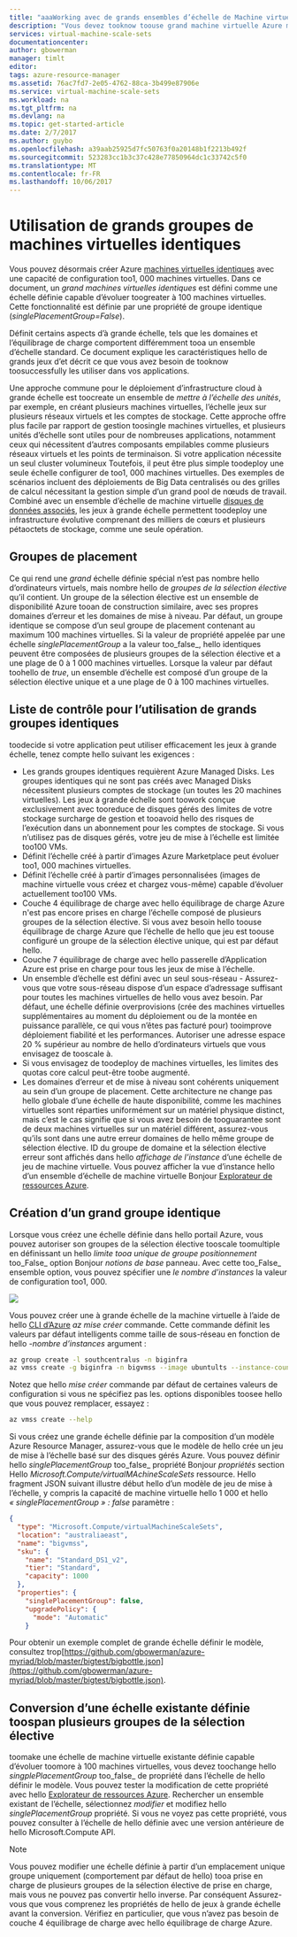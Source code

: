 ```yaml
---
title: "aaaWorking avec de grands ensembles d’échelle de Machine virtuelle Azure | Documents Microsoft"
description: "Vous devez tooknow toouse grand machine virtuelle Azure mise à l’échelle de jeux"
services: virtual-machine-scale-sets
documentationcenter: 
author: gbowerman
manager: timlt
editor: 
tags: azure-resource-manager
ms.assetid: 76ac7fd7-2e05-4762-88ca-3b499e87906e
ms.service: virtual-machine-scale-sets
ms.workload: na
ms.tgt_pltfrm: na
ms.devlang: na
ms.topic: get-started-article
ms.date: 2/7/2017
ms.author: guybo
ms.openlocfilehash: a39aab25925d7fc50763f0a20148b1f2213b492f
ms.sourcegitcommit: 523283cc1b3c37c428e77850964dc1c33742c5f0
ms.translationtype: MT
ms.contentlocale: fr-FR
ms.lasthandoff: 10/06/2017
---
```

# <a name="working-with-large-virtual-machine-scale-sets"></a>Utilisation de grands groupes de machines virtuelles identiques
Vous pouvez désormais créer Azure [machines virtuelles identiques](/azure/virtual-machine-scale-sets/) avec une capacité de configuration too1, 000 machines virtuelles. Dans ce document, un _grand machines virtuelles identiques_ est défini comme une échelle définie capable d’évoluer toogreater à 100 machines virtuelles. Cette fonctionnalité est définie par une propriété de groupe identique (_singlePlacementGroup=False_). 

Définit certains aspects d’à grande échelle, tels que les domaines et l’équilibrage de charge comportent différemment tooa un ensemble d’échelle standard. Ce document explique les caractéristiques hello de grands jeux d’et décrit ce que vous avez besoin de tooknow toosuccessfully les utiliser dans vos applications. 

Une approche commune pour le déploiement d’infrastructure cloud à grande échelle est toocreate un ensemble de _mettre à l’échelle des unités_, par exemple, en créant plusieurs machines virtuelles, l’échelle jeux sur plusieurs réseaux virtuels et les comptes de stockage. Cette approche offre plus facile par rapport de gestion toosingle machines virtuelles, et plusieurs unités d’échelle sont utiles pour de nombreuses applications, notamment ceux qui nécessitent d’autres composants empilables comme plusieurs réseaux virtuels et les points de terminaison. Si votre application nécessite un seul cluster volumineux Toutefois, il peut être plus simple toodeploy une seule échelle configurer de too1, 000 machines virtuelles. Des exemples de scénarios incluent des déploiements de Big Data centralisés ou des grilles de calcul nécessitant la gestion simple d’un grand pool de nœuds de travail. Combiné avec un ensemble d’échelle de machine virtuelle [disques de données associés](virtual-machine-scale-sets-attached-disks.md), les jeux à grande échelle permettent toodeploy une infrastructure évolutive comprenant des milliers de cœurs et plusieurs pétaoctets de stockage, comme une seule opération.

## <a name="placement-groups"></a>Groupes de placement 
Ce qui rend une _grand_ échelle définie spécial n’est pas nombre hello d’ordinateurs virtuels, mais nombre hello de _groupes de la sélection élective_ qu’il contient. Un groupe de la sélection élective est un ensemble de disponibilité Azure tooan de construction similaire, avec ses propres domaines d’erreur et les domaines de mise à niveau. Par défaut, un groupe identique se compose d’un seul groupe de placement contenant au maximum 100 machines virtuelles. Si la valeur de propriété appelée par une échelle _singlePlacementGroup_ a la valeur too_false_, hello identiques peuvent être composées de plusieurs groupes de la sélection élective et a une plage de 0 à 1 000 machines virtuelles. Lorsque la valeur par défaut toohello de _true_, un ensemble d’échelle est composé d’un groupe de la sélection élective unique et a une plage de 0 à 100 machines virtuelles.

## <a name="checklist-for-using-large-scale-sets"></a>Liste de contrôle pour l’utilisation de grands groupes identiques
toodecide si votre application peut utiliser efficacement les jeux à grande échelle, tenez compte hello suivant les exigences :

- Les grands groupes identiques requièrent Azure Managed Disks. Les groupes identiques qui ne sont pas créés avec Managed Disks nécessitent plusieurs comptes de stockage (un toutes les 20 machines virtuelles). Les jeux à grande échelle sont toowork conçue exclusivement avec tooreduce de disques gérés des limites de votre stockage surcharge de gestion et tooavoid hello des risques de l’exécution dans un abonnement pour les comptes de stockage. Si vous n’utilisez pas de disques gérés, votre jeu de mise à l’échelle est limitée too100 VMs.
- Définit l’échelle créé à partir d’images Azure Marketplace peut évoluer too1, 000 machines virtuelles.
- Définit l’échelle créé à partir d’images personnalisées (images de machine virtuelle vous créez et chargez vous-même) capable d’évoluer actuellement too100 VMs.
- Couche 4 équilibrage de charge avec hello équilibrage de charge Azure n'est pas encore prises en charge l’échelle composé de plusieurs groupes de la sélection élective. Si vous avez besoin hello toouse équilibrage de charge Azure que l’échelle de hello que jeu est toouse configuré un groupe de la sélection élective unique, qui est par défaut hello.
- Couche 7 équilibrage de charge avec hello passerelle d’Application Azure est prise en charge pour tous les jeux de mise à l’échelle.
- Un ensemble d’échelle est défini avec un seul sous-réseau - Assurez-vous que votre sous-réseau dispose d’un espace d’adressage suffisant pour toutes les machines virtuelles de hello vous avez besoin. Par défaut, une échelle définie overprovisions (crée des machines virtuelles supplémentaires au moment du déploiement ou de la montée en puissance parallèle, ce qui vous n’êtes pas facturé pour) tooimprove déploiement fiabilité et les performances. Autoriser une adresse espace 20 % supérieur au nombre de hello d’ordinateurs virtuels que vous envisagez de tooscale à.
- Si vous envisagez de toodeploy de machines virtuelles, les limites des quotas core calcul peut-être toobe augmenté.
- Les domaines d’erreur et de mise à niveau sont cohérents uniquement au sein d’un groupe de placement. Cette architecture ne change pas hello globale d’une échelle de haute disponibilité, comme les machines virtuelles sont réparties uniformément sur un matériel physique distinct, mais c’est le cas signifie que si vous avez besoin de tooguarantee sont de deux machines virtuelles sur un matériel différent, assurez-vous qu’ils sont dans une autre erreur domaines de hello même groupe de sélection élective. ID du groupe de domaine et la sélection élective erreur sont affichés dans hello _affichage de l’instance_ d’une échelle de jeu de machine virtuelle. Vous pouvez afficher la vue d’instance hello d’un ensemble d’échelle de machine virtuelle Bonjour [Explorateur de ressources Azure](https://resources.azure.com/).


## <a name="creating-a-large-scale-set"></a>Création d’un grand groupe identique
Lorsque vous créez une échelle définie dans hello portail Azure, vous pouvez autoriser son groupes de la sélection élective tooscale toomultiple en définissant un hello _limite tooa unique de groupe positionnement_ too_False_ option Bonjour _notions de base_ panneau. Avec cette too_False_ ensemble option, vous pouvez spécifier une _le nombre d’instances_ la valeur de configuration too1, 000.

![](./media/virtual-machine-scale-sets-placement-groups/portal-large-scale.png)

Vous pouvez créer une à grande échelle de la machine virtuelle à l’aide de hello [CLI d’Azure](https://github.com/Azure/azure-cli) _az mise créer_ commande. Cette commande définit les valeurs par défaut intelligents comme taille de sous-réseau en fonction de hello _-nombre d’instances_ argument :

```bash
az group create -l southcentralus -n biginfra
az vmss create -g biginfra -n bigvmss --image ubuntults --instance-count 1000
```
Notez que hello _mise créer_ commande par défaut de certaines valeurs de configuration si vous ne spécifiez pas les. options disponibles toosee hello que vous pouvez remplacer, essayez :
```bash
az vmss create --help
```

Si vous créez une grande échelle définie par la composition d’un modèle Azure Resource Manager, assurez-vous que le modèle de hello crée un jeu de mise à l’échelle basé sur des disques gérés Azure. Vous pouvez définir hello _singlePlacementGroup_ too_false_ propriété Bonjour _propriétés_ section Hello _Microsoft.Compute/virtualMAchineScaleSets_ ressource. Hello fragment JSON suivant illustre début hello d’un modèle de jeu de mise à l’échelle, y compris la capacité de machine virtuelle hello 1 000 et hello _« singlePlacementGroup » : false_ paramètre :
```json
{
  "type": "Microsoft.Compute/virtualMachineScaleSets",
  "location": "australiaeast",
  "name": "bigvmss",
  "sku": {
    "name": "Standard_DS1_v2",
    "tier": "Standard",
    "capacity": 1000
  },
  "properties": {
    "singlePlacementGroup": false,
    "upgradePolicy": {
      "mode": "Automatic"
    }
```
Pour obtenir un exemple complet de grande échelle définir le modèle, consultez trop[https://github.com/gbowerman/azure-myriad/blob/master/bigtest/bigbottle.json](https://github.com/gbowerman/azure-myriad/blob/master/bigtest/bigbottle.json).

## <a name="converting-an-existing-scale-set-toospan-multiple-placement-groups"></a>Conversion d’une échelle existante définie toospan plusieurs groupes de la sélection élective
toomake une échelle de machine virtuelle existante définie capable d’évoluer toomore à 100 machines virtuelles, vous devez toochange hello _singplePlacementGroup_ too_false_ de propriété dans l’échelle de hello définir le modèle. Vous pouvez tester la modification de cette propriété avec hello [Explorateur de ressources Azure](https://resources.azure.com/). Rechercher un ensemble existant de l’échelle, sélectionnez _modifier_ et modifiez hello _singlePlacementGroup_ propriété. Si vous ne voyez pas cette propriété, vous pouvez consulter à l’échelle de hello définie avec une version antérieure de hello Microsoft.Compute API.

>[!NOTE] 
Vous pouvez modifier une échelle définie à partir d’un emplacement unique groupe uniquement (comportement par défaut de hello) tooa prise en charge de plusieurs groupes de la sélection élective de prise en charge, mais vous ne pouvez pas convertir hello inverse. Par conséquent Assurez-vous que vous comprenez les propriétés de hello de jeux à grande échelle avant la conversion. Vérifiez en particulier, que vous n’avez pas besoin de couche 4 équilibrage de charge avec hello équilibrage de charge Azure.



